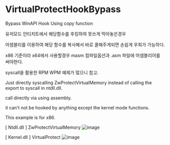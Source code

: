 # VirtualProtectHookBypass

Bypass WinAPI Hook Using copy function

유저모드 안티치트에서 해당함수를 후킹하여 못쓰게 막아놓은경우

어셈블리를 이용하여 해당 함수를 복사해서 바로 콜해주게되면 손쉽게 우회가 가능하다.

x86 기준이라 x64에서 사용할경우 masm 컴파일옵션과 .asm 파일에 어셈블리어를 써야한다.

syscall을 활용한 RPM WPM 예제가 많으니 참고.

Just directly syscalling ZwProtectVirtualMemory instead of calling the export to syscall in ntdll.dll.

call directly via using assembly.

it can't not be hooked by anything except the kernel mode functions.

This example is for x86.

[ Ntdll.dll ] ZwProtectVirtualMemory
![image](https://user-images.githubusercontent.com/13113619/119382779-788a2800-bcfd-11eb-84a9-832bf0563d51.png)

[ Kernel.dll ] VirtualProtect
![image](https://user-images.githubusercontent.com/13113619/119382654-4bd61080-bcfd-11eb-8e4f-b0577b203271.png)

